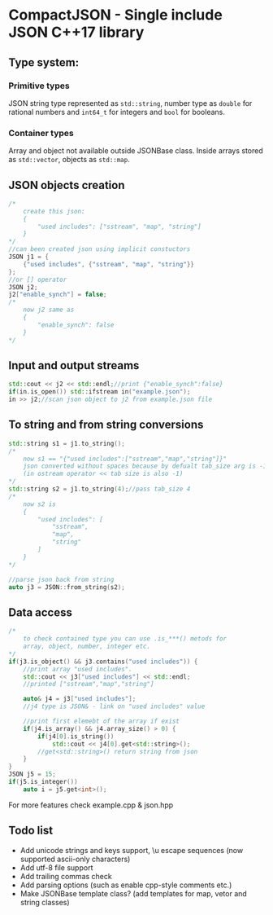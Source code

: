 # CompactJSON - Single include JSON C++17 library

## Type system:
### Primitive types
JSON string type represented as ``std::string``, number type as ``double`` for rational numbers and ``int64_t`` for integers and ``bool`` for booleans.
### Container types
Array and object not available outside JSONBase class. Inside arrays stored as ``std::vector``, objects as ``std::map``. 
## JSON objects creation
```cpp
/*
    create this json:
    {
        "used includes": ["sstream", "map", "string"]
    }
*/
//can been created json using implicit constuctors
JSON j1 = {
    {"used includes", {"sstream", "map", "string"}}
};
//or [] operator
JSON j2;
j2["enable_synch"] = false;
/*
    now j2 same as
    {
        "enable_synch": false
    }
*/ 
```
## Input and output streams
```cpp
std::cout << j2 << std::endl;//print {"enable_synch":false}
if(in.is_open()) std::ifstream in("example.json");
in >> j2;//scan json object to j2 from example.json file
```
## To string and from string conversions
```cpp
std::string s1 = j1.to_string();
/*
    now s1 == "{"used includes":["sstream","map","string"]}"
    json converted without spaces because by defualt tab_size arg is -1
    (in ostream operator << tab size is also -1)
*/
std::string s2 = j1.to_string(4);//pass tab_size 4
/*
    now s2 is
    {
        "used includes": [
            "sstream", 
            "map", 
            "string"
        ]
    }
*/

//parse json back from string
auto j3 = JSON::from_string(s2);
```
## Data access
```cpp
/*
    to check contained type you can use .is_***() metods for 
    array, object, number, integer etc.
*/
if(j3.is_object() && j3.contains("used includes")) {
    //print array "used includes".
    std::cout << j3["used includes"] << std::endl;
    //printed ["sstream","map","string"]

    auto& j4 = j3["used includes"];
    //j4 type is JSON& - link on "used includes" value

    //print first elemebt of the array if exist
    if(j4.is_array() && j4.array_size() > 0) {
        if(j4[0].is_string())
            std::cout << j4[0].get<std::string>();
        //get<std::string>() return string from json
    }
}
JSON j5 = 15;
if(j5.is_integer())
    auto i = j5.get<int>();
```
For more features check example.cpp & json.hpp
## Todo list
* Add unicode strings and keys support, \u escape sequences (now supported ascii-only characters)
* Add utf-8 file support
* Add trailing commas check
* Add parsing options (such as enable cpp-style comments etc.)
* Make JSONBase template class? (add templates for map, vetor and string classes)